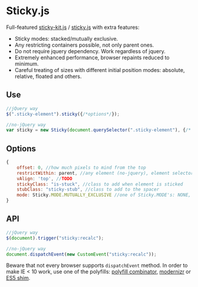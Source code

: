 # Sticky.js

Full-featured [sticky-kit.js](https://github.com/leafo/sticky-kit) / [sticky.js](https://github.com/garand/sticky) with extra features:

* Sticky modes: stacked/mutually exclusive.
* Any restricting containers possible, not only parent ones.
* Do not require jquery dependency. Work regardless of jquery.
* Extremely enhanced performance, browser repaints reduced to minimum.
* Careful treating of sizes with different initial position modes: absolute, relative, floated and others.

## Use

```js
//jQuery way
$(".sticky-element").sticky({/*options*/});

//no-jQuery way
var sticky = new Sticky(document.querySelector(".sticky-element"), {/* options */});
```

## Options

```js
{
	offset: 0, //how much pixels to mind from the top
	restrictWithin: parent, //any element (no-jquery), element selector or bounding box like {top: 0, bottom: 100}
	vAlign: 'top', //TODO
	stickyClass: "is-stuck", //class to add when element is sticked
	stubClass: "sticky-stub", //class to add to the spacer
	mode: Sticky.MODE.MUTUALLY_EXCLUSIVE //one of Sticky.MODE's: NONE, STACKED, MUTUALLY_EXCLUSIVE
}
```

## API

```js
//jQuery way
$(document).trigger("sticky:recalc");

//no-jQuery way
document.dispatchEvent(new CustomEvent("sticky:recalc"));
```

Beware that not every browser supports `dispatchEvent` method. In order to make IE < 10 work, use one of the polyfills: [polyfill combinator](https://github.com/jonathantneal/polyfill), [modernizr](https://github.com/Modernizr/Modernizr) or [ES5 shim](https://github.com/termi/ES5-DOM-SHIM).